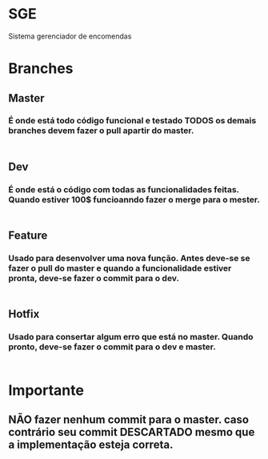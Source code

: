 # SGE
Sistema gerenciador de encomendas

# Branches

## Master
### É onde está todo código funcional e testado TODOS os demais branches devem fazer o pull apartir do master. <br/><br/>

## Dev
### É onde está o código com todas as funcionalidades feitas. Quando estiver 100$ funcioanndo fazer o merge para o mester.<br/><br/>

## Feature
### Usado para desenvolver uma nova função. Antes deve-se se fazer o pull do master e quando a funcionalidade estiver pronta, deve-se fazer o commit para o dev.<br/><br/>

## Hotfix
### Usado para consertar algum erro que está no master. Quando pronto, deve-se fazer o commit para o dev e master.<br/><br/>

# Importante 
## NÃO fazer nenhum commit para o master. caso contrário seu commit DESCARTADO mesmo que a implementação esteja correta.<br/><br/>
